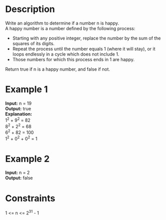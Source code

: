 # Description
Write an algorithm to determine if a number n is happy.
<br>
A happy number is a number defined by the following process:

- Starting with any positive integer, replace the number by the sum of the squares of its digits.
- Repeat the process until the number equals 1 (where it will stay), or it loops endlessly in a cycle which does not include 1.
- Those numbers for which this process ends in 1 are happy.

Return true if n is a happy number, and false if not.

# Example 1
<b>Input:</b> n = 19
<br>
<b>Output:</b> true
<br>
<b>Explanation:</b>
<br>
1<sup>2</sup> + 9<sup>2</sup> = 82
<br>
8<sup>2</sup> + 2<sup>2</sup> = 68
<br>
6<sup>2</sup> + 82 = 100
<br>
1<sup>2</sup> + 0<sup>2</sup> + 0<sup>2</sup> = 1

# Example 2
<b>Input:</b> n = 2
<br>
<b>Output:</b> false


# Constraints
1 <= n <= 2<sup>31</sup> - 1